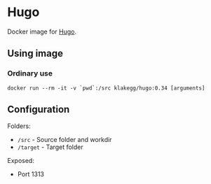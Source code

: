 # Hugo

Docker image for [Hugo](http://gohugo.io/).


## Using image

### Ordinary use

```docker run --rm -it -v `pwd`:/src klakegg/hugo:0.34 [arguments]```


## Configuration

Folders:
* ```/src``` - Source folder and workdir
* ```/target``` - Target folder

Exposed:
* Port 1313

